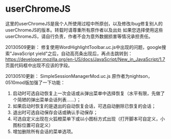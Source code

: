 userChromeJS
==========

这里的userChromeJS是我个人所使用过程中所原创，以及修改/bug修复别人的userChromeJS的版本。转载时请尊重所有原作者以及出处
如果您选择使用这些userChromeJS，请自行负责，作者不会为意外数据损害等情况承担责任。

20130509更新：
修复使用WordHighlightToolbar.uc.js中出现的问题，google搜索"JavaScript yield"之后，自动高亮条出现后，再点击跳转到：
https://developer.mozilla.org/en-US/docs/JavaScript/New_in_JavaScript/1.7
页面代码框中出现不应该的字段。

20130510更新：
SimpleSessionManagerMod.uc.js
原作者为nightson， 0510mod版加强了一下功能：
1. 启动时可选自动恢复上一次会话或从弹出菜单中选择恢复（水平有限，先做了个简陋的弹出菜单会话列表……）；
2. 如果启动时恢复的是退出的自动恢复会话，可选自动删除已恢复的会话；
3. 退出时可选自动保存会话或确认手动保存；
4. 可选自定义出现在火狐橙菜单下或以小图标方式出现（打开脚本可自定义，小图标位置可自定义）
5. 增加删除所有会话的菜单选项。

